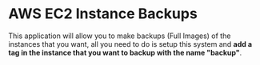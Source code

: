 # AWS EC2 Instance Backups
This application will allow you to make backups (Full Images) of the instances that you want, all you need to do is setup this system and **add a tag in the instance that you want to backup with the name "backup"**.


